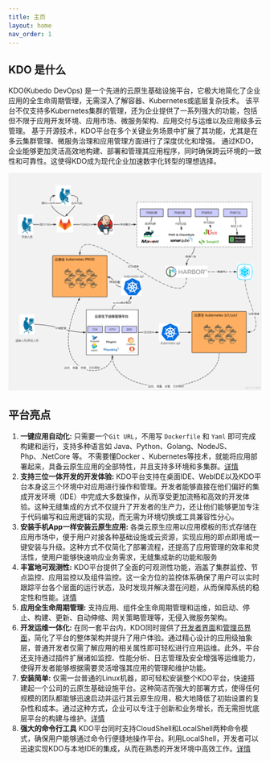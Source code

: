 ```yaml
---
title: 主页
layout: home
nav_order: 1
---
```


## KDO 是什么
KDO(Kubedo DevOps) 是一个先进的云原生基础设施平台，它极大地简化了企业应用的全生命周期管理，无需深入了解容器、Kubernetes或底层复杂技术。
该平台不仅支持多Kubernetes集群的管理，还为企业提供了一系列强大的功能，包括但不限于应用开发环境、应用市场、微服务架构、应用交付与运维以及应用级多云管理。
基于开源技术，KDO平台在多个关键业务场景中扩展了其功能，尤其是在多云集群管理、微服务治理和应用管理方面进行了深度优化和增强。
通过KDO，企业能够更加灵活高效地构建、部署和管理其应用程序，同时确保跨云环境的一致性和可靠性。这使得KDO成为现代企业加速数字化转型的理想选择。

![kdo.png](imgs/kdo.png)

## 平台亮点

1. **一键应用自动化:**  只需要一个`Git URL`，不用写 `Dockerfile` 和 `Yaml` 即可完成构建和运行，支持多种语言如 Java、Python、Golang、NodeJS、Php、.NetCore 等。
不需要懂Docker 、Kubernetes等技术，就能将应用部署起来，具备云原生应用的全部特性，并且支持多环境和多集群。[详情](docs/dev/applications/repository#创建应用)
2. **支持三位一体开发的开发体验:** KDO平台支持在桌面IDE、WebIDE以及KDO平台本身这三个环境中对应用进行操作和管理。开发者能够直接在他们偏好的集成开发环境（IDE）中完成大多数操作，从而享受更加流畅和高效的开发体验。这种无缝集成的方式不仅提升了开发者的生产力，还让他们能够更加专注于代码编写和应用逻辑的实现，而无需为环境切换或工具兼容性分心。
3. **安装手机App一样安装云原生应用:** 各类云原生应用以应用模板的形式存储在应用市场中，便于用户对接各种基础设施或云资源，实现应用的即点即用或一键安装与升级。这种方式不仅简化了部署流程，还提高了应用管理的效率和灵活性，使用户能够快速响应业务需求，无缝集成新的功能和服务
4. **丰富地可观测性:** KDO平台提供了全面的可观测性功能，涵盖了集群监控、节点监控、应用监控以及组件监控。这一全方位的监控体系确保了用户可以实时跟踪平台各个层面的运行状态，及时发现并解决潜在问题，从而保障系统的稳定性和性能。[详情](docs/observability)
5. **应用全生命周期管理:** 支持应用、组件全生命周期管理和运维，如启动、停止、构建、更新、自动伸缩、网关策略管理等，无侵入微服务架构。
6. **开发运维一体化:**  在同一套平台内，KDO同时提供了[开发者界面](./docs/dev)和[管理员界面](./docs/admin)，简化了平台的整体架构并提升了用户体验。通过精心设计的应用级抽象层，普通开发者仅需了解应用的相关属性即可轻松进行应用运维。此外，平台还支持通过插件扩展诸如监控、性能分析、日志管理及安全增强等运维能力，使得开发者能够根据需要灵活增强其应用的管理和维护功能。
7. **安装简单:** 仅需一台普通的Linux机器，即可轻松安装整个KDO平台，快速搭建起一个公司的云原生基础设施平台。这种简洁而强大的部署方式，使得任何规模的团队都能够迅速启动并运行其云原生应用，极大地降低了初始设置的复杂性和成本。通过这种方式，企业可以专注于创新和业务增长，而无需担忧底层平台的构建与维护。[详情](docs/install)
8. **强大的命令行工具** KDO平台同时支持CloudShell和LocalShell两种命令模式，确保用户能够通过命令行便捷地操作平台。利用LocalShell，开发者可以迅速实现KDO与本地IDE的集成，从而在熟悉的开发环境中高效工作。[详情](docs/terminal)




